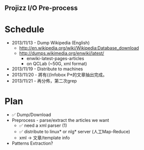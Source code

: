 Projizz I/O Pre-process
-----------------------

# Schedule
* 2013/11/13 - Dump Wikipedia (English)
    * http://en.wikipedia.org/wiki/Wikipedia:Database_download
    * http://dumps.wikimedia.org/enwiki/latest/
        * enwiki-latest-pages-articles
        * on QCLab (~50G, xml format)
* 2013/11/19 - Distribute to machines
* 2013/11/20 - 將有{{Infobox P*的文章抽出完成。
* 2013/11/21 - 再分佈，第二次grep

# Plan
- :white_check_mark: Dump/Download
- Preprocess - parse/extract the articles we want
    - :white_check_mark: need a xml parser (1)
    - :white_check_mark: distribute to linux\* or nlg\* server (人工Map-Reduce)
    - xml -> 文章/template info
- Patterns Extraction?
